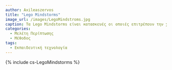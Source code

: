 ```yaml
---
author: Axileaszervos
title: "Lego Mindstorms"
image_url: /images/LegoMindstroms.jpg
caption: Tα Lego Mindstorms είναι κατασκευές οι οποιές επιτρέπουν την χρήση εντολών για τις κινήσεις τους. Αποτελούν ένα πολύ καλό εκπαιδευτικό εργαλίο και ενθαρύνουν την δημιουργικότητα, αφού ο χρήστης με τα τουβλάκια που του προσφέρονται μπόρει να φτιάξει οποία κατασκεύη φανταστεί.
categories:
  - Μελέτη Περίπτωσης
  - Μέθοδος 
tags:
  - Εκπαιδευτική τεχνολογία
---
```


{% include cs-LegoMindstorms %}



